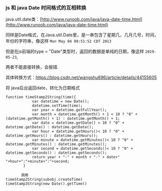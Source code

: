 ### js 和 java Date 时间格式的互相转换



java.util.date类：[http://www.runoob.com/java/java-date-time.html](http://www.runoob.com/java/java-date-time.html)



同样是Date格式，在Java.util.Date里，是一串包含了星期几，几月几号，时间，年份的字符串，像这样 `Mon May 04 09:51:52 CDT 2013`

但是在js前端的type = "Date"类型时，返回的数据是单纯的日期，像这样 `2019-05-23`, 

两者不能直接转换，会报错.



具体转换方式：https://blog.csdn.net/wangshu696/article/details/44155605

将 java后台返回date，转化为日期格式

    function timeStamp2String(time){
                var datetime = new Date();
                datetime.setTime(time);
                var year = datetime.getFullYear();
                var month = datetime.getMonth() + 1 < 10 ? "0" + (datetime.getMonth() + 1) : datetime.getMonth() + 1;
                var date = datetime.getDate() < 10 ? "0" + datetime.getDate() : datetime.getDate();
                var hour = datetime.getHours()< 10 ? "0" + datetime.getHours() : datetime.getHours();
                var minute = datetime.getMinutes()< 10 ? "0" + datetime.getMinutes() : datetime.getMinutes();
                var second = datetime.getSeconds()< 10 ? "0" + datetime.getSeconds() : datetime.getSeconds();
                return year + "-" + month + "-" + date+" "+hour+":"+minute+":"+second;
            }
            
           调用
    timeStamp2String(subobj.createTime)
    timeStamp3String(new Date().getTime() 
